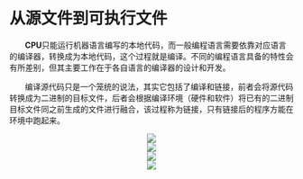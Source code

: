 # 从源文件到可执行文件

&nbsp;&nbsp;&nbsp;&nbsp;&nbsp;&nbsp;&nbsp;**CPU**只能运行机器语言编写的本地代码，而一般编程语言需要依靠对应语言的编译器，转换成为本地代码，这个过程就是编译。不同的编程语言具备的特性会有所差别，但其主要工作在于各自语言的编译器的设计和开发。

&nbsp;&nbsp;&nbsp;&nbsp;&nbsp;&nbsp;&nbsp;编译源代码只是一个笼统的说法，其实它包括了编译和链接，前者会将源代码转换成为二进制的目标文件，后者会根据编译环境（硬件和软件）将已有的二进制目标文件同之前生成的文件进行融合，该过程称为链接，只有链接后的程序方能在环境中跑起来。

<center>
<img src="https://weipeng2k.github.io/hot-wind/resources/program-how-to-run-08/chapter-8-1.jpg" />
</center>
<center>
<img src="https://weipeng2k.github.io/hot-wind/resources/program-how-to-run-08/chapter-8-2.jpg" />
</center>
<center>
<img src="https://weipeng2k.github.io/hot-wind/resources/program-how-to-run-08/chapter-8-2.jpg" />
</center>
<center>
<img src="https://weipeng2k.github.io/hot-wind/resources/program-how-to-run-08/chapter-8-2.jpg" />
</center>
